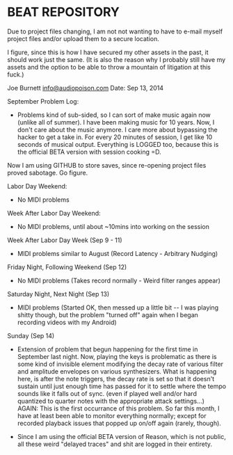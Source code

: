 BEAT REPOSITORY
===============

Due to project files changing, I am not not wanting to have to e-mail myself project files and/or upload them to a secure location.

I figure, since this is how I have secured my other assets in the past, it should work just the same. (It is also the reason why I probably still have my assets and the option to be able to throw a mountain of litigation at this fuck.)


Joe Burnett
<info@audiopoison.com>
Date: Sep 13, 2014




September Problem Log:
* Problems kind of sub-sided, so I can sort of make music again now (unlike all of summer). I have been making music for 10 years. Now, I don't care about the music anymore. I care more about bypassing the hacker to get a take in. For every 20 minutes of session, I get like 10 seconds of musical output. Everything is LOGGED too, because this is the official BETA version with session cooking =D.

Now I am using GITHUB to store saves, since re-opening project files proved sabotage. Go figure.

Labor Day Weekend:
- No MIDI problems

Week After Labor Day Weekend:
- No MIDI problems, until about ~10mins into working on the session

Week After Labor Day Week (Sep 9 - 11)
- MIDI problems similar to August (Record Latency - Arbitrary Nudging)

Friday Night,  Following Weekend (Sep 12)
- No MIDI problems (Takes record normally - Weird filter ranges appear)

Saturday Night, Next Night (Sep 13)
- MIDI problems (Started OK, then messed up a little bit -- I was playing shitty though, but the problem "turned off" again when I began recording videos with my Android)

Sunday (Sep 14)
- Extension of problem that begun happening for the first time in September last night. Now, playing the keys is problematic as there is some kind of invisible element modifying the decay rate of various filter and amplitude envelopes on various synthesizers. What is happening here, is after the note triggers, the decay rate is set so that it doesn't sustain until just enough time has passed for it to settle where the tempo sounds like it falls out of sync. (even if played well and/or hard quantized to quarter notes with the appropriate attack settings...)  AGAIN: This is the first occurrance of this problem. So far this month, I have at least been able to monitor everything normally; except for recorded playback issues that popped up on/off again (rarely, though).




* Since I am using the official BETA version of Reason, which is not public, all these weird "delayed traces" and shit are logged in their entirety.
